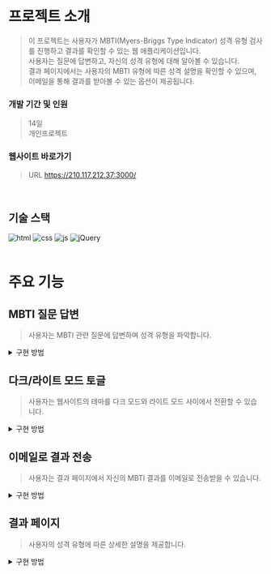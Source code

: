 # 프로젝트 소개

>이 프로젝트는 사용자가 MBTI(Myers-Briggs Type Indicator) 성격 유형 검사를 진행하고 결과를 확인할 수 있는 웹 애플리케이션입니다.\
>사용자는 질문에 답변하고, 자신의 성격 유형에 대해 알아볼 수 있습니다.\
>결과 페이지에서는 사용자의 MBTI 유형에 따른 성격 설명을 확인할 수 있으며, 이메일을 통해 결과를 받아볼 수 있는 옵션이 제공됩니다.

### 개발 기간 및 인원
>14일\
>개인프로젝트

### 웹사이트 바로가기
>URL https://210.117.212.37:3000/
<br/>

## 기술 스택

![html](https://img.shields.io/badge/HTML5-E34F26?style=flat-square&amp;logo=html5&amp;logoColor=white)
![css](https://img.shields.io/badge/CSS3-1572B6?style=flat-square&amp;logo=css3&amp;logoColor=white)
![js](https://img.shields.io/badge/JavaScript-F7DF1E?style=flat-square&amp;logo=javascript&amp;logoColor=black)
![jQuery](https://img.shields.io/badge/jQuery-0769AD?style=flat-square&amp;logo=jQuery&amp;logoColor=white)
<br/>
<br/>

# 주요 기능

## MBTI 질문 답변
> 사용자는 MBTI 관련 질문에 답변하며 성격 유형을 파악합니다.

<details>
<summary>구현 방법</summary>

1. **변수 선언 및 초기화**:
    - 질문 배열(`EIQ`, `SNQ`, `TFQ`, `JPQ`)과 각 유형에 대한 답변을 추적할 배열(`allList`)을 선언합니다. 이 배열들은 사용자의 답변에 따라 업데이트됩니다.
    - HTML 요소들을 변수로 선언하여 질문 텍스트(`qText`), 이전/다음 버튼(`btn_prev`, `btn_next`), 예/아니오 버튼(`btn_yes`, `btn_no`), 결과 보기 버튼(`btn_result`) 등에 쉽게 접근할 수 있도록 합니다.

2. **사용자 인터랙션 처리**:
    - **이전/다음 버튼 클릭 이벤트**: 사용자가 이전(`btn_prev`) 또는 다음(`btn_next`) 버튼을 클릭할 때 현재 표시되는 질문을 변경합니다. 이는 `dirQ` 함수에 의해 처리되며, 해당 함수는 현재 질문의 위치(`curArr`, `curIdx`)를 계산하고 적절한 질문으로 UI를 업데이트합니다.
    - **답변 버튼 클릭 이벤트**: 사용자가 예(`btn_yes`) 또는 아니오(`btn_no`) 버튼을 클릭할 때, 이는 사용자의 선택을 `allList` 배열에 기록합니다. 이 과정은 `answer` 함수에서 처리되며, 사용자의 선택에 따라 배열 내 해당 질문의 값을 업데이트합니다.

3. **질문 및 답변 업데이트 로직**:
    - 사용자의 답변을 기반으로 각 MBTI 유형(`EI`, `SN`, `TF`, `JP`)에 점수를 할당합니다. 예를 들어, `EI` 유형의 질문에 대한 "예" 답변은 `EIList` 배열에서 해당 질문에 긍정 점수를, "아니오"는 부정 점수를 할당합니다.
    - 사용자가 모든 질문에 답변한 후, 결과 페이지로 이동하기 전에 `inspection` 함수를 통해 검사 완료 여부를 확인합니다. 모든 질문에 대한 답변이 완료되면, 결과 페이지의 URL로 리다이렉션됩니다.

4. **결과 계산 및 페이지 이동**:
    - 모든 질문에 답변을 완료하면, `result` 함수를 호출하여 사용자의 MBTI 유형을 계산합니다. 이 함수는 `allList` 배열을 사용하여 각 유형별로 사용자의 성향을 계산하고, 최종적으로 MBTI 유형을 결정합니다.
    - 최종 MBTI 유형은 `mbtiResult` 변수에 저장되며, 사용자는 이 결과를 바탕으로 결과 페이지(`/result?mbtiResult=${mbtiResult}`)로 이동하여 자신의 성격 유형에 대한 상세한 설명을 볼 수 있습니다.
</details>

## 다크/라이트 모드 토글
> 사용자는 웹사이트의 테마를 다크 모드와 라이트 모드 사이에서 전환할 수 있습니다.

<details>
<summary>구현 방법</summary>

1. **페이지 로드 시 사용자의 모드 설정 확인**:
    - `localStorage`에서 사용자의 이전 모드 설정(다크 또는 라이트)을 조회합니다. 만약 설정이 저장되어 있지 않다면 기본값으로 설정합니다.

2. **토글 스위치 상태에 따라 모드 변경**:
    - HTML에 정의된 토글 스위치(`<input type="checkbox" id="modeToggle">`)의 상태(체크 여부)를 감지합니다.
    - 사용자가 토글 스위치를 클릭하면, `addEventListener`로 설정된 이벤트 리스너가 호출되어 페이지의 `<body>` 태그에 `light` 클래스를 추가하거나 제거합니다. 이를 통해 다크 모드와 라이트 모드 사이를 전환합니다.

3. **모드 전환 시 `localStorage`에 저장**:
    - 모드가 전환될 때마다 사용자의 선택을 `localStorage`에 저장하여, 사용자가 페이지를 새로 고침하거나 나중에 다시 방문했을 때 동일한 모드 설정을 유지할 수 있게 합니다.
</details>

## 이메일로 결과 전송
> 사용자는 결과 페이지에서 자신의 MBTI 결과를 이메일로 전송받을 수 있습니다.

<details>
<summary>구현 방법</summary>

1. **사용자 정보 및 MBTI 결과 수집**:
    - 사용자로부터 입력받은 이름과 이메일 주소, 그리고 MBTI 테스트 결과를 HTML 폼을 통해 수집합니다.

2. **서버 사이드에서 이메일 전송 처리**:
    - Node.js와 Express.js를 사용하여 서버를 구축하고, `nodemailer` 모듈을 활용해 이메일 전송 기능을 구현합니다.
    - 사용자가 폼을 제출하면, `POST` 요청을 통해 서버에 사용자 데이터가 전송됩니다.
    - 서버는 `nodemailer`를 사용하여 설정된 메일 서버를 통해 사용자의 이메일 주소로 MBTI 테스트 결과를 포함한 이메일을 전송합니다.

3. **이메일 전송 성공 및 실패 처리**:
    - 이메일 전송이 성공적으로 완료되면, 사용자에게 전송 완료 메시지를 표시합니다.
    - 전송에 실패할 경우, 에러 메시지를 로깅하고 사용자에게 오류를 알립니다.
</details>

## 결과 페이지
> 사용자의 성격 유형에 따른 상세한 설명을 제공합니다.

<details>
<summary>구현 방법</summary>

1. **사용자 MBTI 유형에 따른 결과 표시**:
    - 사용자의 MBTI 유형을 기반으로 해당 유형에 대한 설명과 특성을 동적으로 표시합니다. 이는 JavaScript를 사용하여 처리되며, 결과 페이지 로드 시 URL의 쿼리 파라미터를 분석하여 적절한 콘텐츠를 활성화합니다.

2. **동적 콘텐츠 로딩**:
    - 결과 페이지에서는 사용자의 MBTI 유형에 맞는 콘텐츠를 동적으로 로딩하여 표시합니다. 이는 JavaScript를 사용하여 `document.querySelector`와 같은 DOM 조작 메소드를 활용하여 구현됩니다.

3. **인터랙티브 요소 추가**:
    - 사용자의 참여를 유도하기 위해, 결과 페이지에는 다양한 인터랙티브 요소(예: 공유 버튼, 다른 MBTI 유형 탐색 등)가 포함될 수 있습니다. 이러한 요소는 사용자 경험을 향상시키고 페이지에 머무는 시간을 늘리는 데 도움이 됩니다.
</details>
